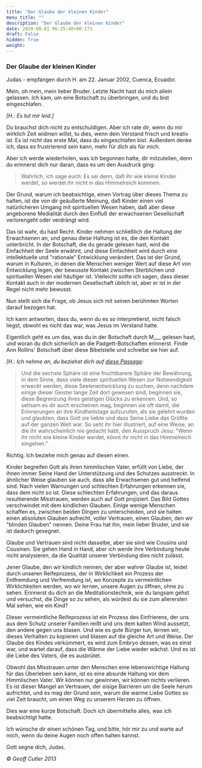 ```yaml
---
title: "Der Glaube der kleinen Kinder"
menu_title: ""
description: "Der Glaube der kleinen Kinder"
date: 2020-08-01 06:25:48+00:171
draft: False
hidden: True
weight:
---
```

### Der Glaube der kleinen Kinder

Judas - empfangen durch H. am 22. Januar 2002, Cuenca, Ecuador.

Mein, oh mein, mein lieber Bruder. Letzte Nacht hast du mich allein gelassen. Ich kam, um eine Botschaft zu überbringen, und du bist eingeschlafen.

*[H.: Es tut mir leid.]*

Du brauchst dich nicht zu entschuldigen. Aber ich rate dir, wenn du mir wirklich Zeit widmen willst, tu dies, wenn dein Verstand frisch und kreativ ist. Es ist nicht das erste Mal, dass du eingeschlafen bist. Außerdem denke ich, dass es frustrierend sein kann, mehr für dich als für mich.

Aber ich werde wiederholen, was ich begonnen hatte, dir mitzuteilen, denn du erinnerst dich nur daran, dass es um den Ausdruck ging:

> Wahrlich, ich sage euch: Es sei denn, daß ihr wie kleine Kinder werdet, so werdet ihr nicht in das Himmelreich kommen.

Der Grund, warum ich beabsichtige, einen Vortrag über dieses Thema zu halten, ist die von dir geäußerte Meinung, daß Kinder einen viel natürlicheren Umgang mit spirituellen Wesen haben, daß aber diese angeborene Medialität durch den Einfluß der erwachsenen Gesellschaft verlorengeht oder verdrängt wird.

Das ist wahr, du hast Recht. Kinder nehmen schließlich die Haltung der Erwachsenen an, und genau diese Haltung ist es, die den Kontakt unterbricht. In der Botschaft, die du gerade gelesen hast, wird die Einfachheit der Seele erwähnt, und diese Einfachheit wird durch eine intellektuelle und "rationale" Entwicklung verändert. Das ist der Grund, warum in Kulturen, in denen die Menschen weniger Wert auf diese Art von Entwicklung legen, der bewusste Kontakt zwischen Sterblichen und spirituellen Wesen viel häufiger ist. Vielleicht sollte ich sagen, dass dieser Kontakt auch in der modernen Gesellschaft üblich ist, aber er ist in der Regel nicht mehr bewusst.

Nun stellt sich die Frage, ob Jesus sich mit seinen berühmten Worten darauf bezogen hat.

Ich kann antworten, dass du, wenn du es so interpretierst, nicht falsch liegst, obwohl es nicht das war, was Jesus im Verstand hatte.

Eigentlich geht es um das, was du in der Botschaft durch M___ gelesen hast, und woran du dich sicherlich an die Padgett-Botschaften erinnerst. Finde Ann Rollins' Botschaft über diese Bibelstelle und schreibe sie hier auf.

*[H.: Ich nehme an, du beziehst dich auf [diese Passage](/padgett-botschaften/padgett-botschaften-in-reihenfolge-des-datums/padgett-botschaften-1915-januar-august/ann-rollins-beschreibt-die-verschiedenen-sphaeren-der-spirituellen-welt-jep-ann-rollins-5-juni-1915/):*

> Und die sechste Sphäre ist eine fruchtbarere Sphäre der Bewährung, in dem Sinne, dass viele dieser spirituellen Wesen zur Notwendigkeit erweckt werden, diese Seelenentwicklung zu suchen, denn nachdem einige dieser Geister lange Zeit dort gewesen sind, beginnen sie, diese Begrenzung ihres geistigen Glücks zu erkennen. Und, so seltsam es dir auch erscheinen mag, beginnen sie oft damit, die Erinnerungen an ihre Kindheitstage aufzurufen, als sie gelehrt wurden und glaubten, dass Gott sie liebte und dass Seine Liebe das Größte auf der ganzen Welt war. So seht ihr hier illustriert, auf eine Weise, an die ihr wahrscheinlich nie gedacht habt, den Ausspruch Jesu: "Wenn ihr nicht wie kleine Kinder werdet, könnt ihr nicht in das Himmelreich eingehen."

Richtig. Ich beziehe mich genau auf diesen einen.

Kinder begreifen Gott als ihren himmlischen Vater, erfüllt von Liebe, der ihnen immer Seine Hand der Unterstützung und des Schutzes ausstreckt. In ähnlicher Weise glauben sie auch, dass alle Erwachsenen gut und helfend sind. Nach vielen Warnungen und schlechten Erfahrungen erkennen sie, dass dem nicht so ist. Diese schlechten Erfahrungen, und das daraus resultierende Misstrauen, werden auch auf Gott projiziert. Das Bild Gottes verschwindet mit dem kindlichen Glauben. Einige wenige Menschen schaffen es, zwischen beiden Dingen zu unterscheiden, und sie halten einen absoluten Glauben aufrecht, voller Vertrauen, einen Glauben, den wir "blinden Glauben" nennen. Deine Frau hat ihn, mein lieber Bruder, und sie ist dadurch gesegnet.

Glaube und Vertrauen sind nicht dasselbe, aber sie sind wie Cousins und Cousinen. Sie gehen Hand in Hand, aber ich werde ihre Verbindung heute nicht analysieren, da die Qualität unserer Verbindung dies nicht zulässt.

Jener Glaube, den wir kindlich nennen, der aber wahrer Glaube ist, leidet durch unseren Reifeprozess, der in Wirklichkeit ein Prozess der Entfremdung und Verfremdung ist, wo Konzepte zu vermeintlichen Wirklichkeiten werden, wo wir lernen, unsere Augen zu öffnen, ohne zu sehen. Erinnerst du dich an die Meditationstechnik, wie du langsam gehst und versuchst, die Dinge so zu sehen, als würdest du sie zum allerersten Mal sehen, wie ein Kind?

Dieser vermeintliche Reifeprozess ist ein Prozess des Einfrierens, der uns aus dem Schutz unserer Familien reißt und uns dem kalten Wind aussetzt, den andere gegen uns blasen. Und wie es gute Bürger tun, lernen wir, dieses Verhalten zu kopieren und blasen auf die gleiche Art und Weise. Der Glaube des Kindes verkümmert, es wird zum Embryo dessen, was es einst war, und wartet darauf, dass die Wärme der Liebe wieder wächst. Und es ist die Liebe des Vaters, die es ausbrütet.

Obwohl das Misstrauen unter den Menschen eine lebenswichtige Haltung für das Überleben sein kann, ist es eine absurde Haltung vor dem Himmlischen Vater. Wir können nur gewinnen, wir können nichts verlieren. Es ist dieser Mangel an Vertrauen, der eisige Barrieren um die Seele herum aufrichtet, und es mag der Grund sein, warum die warme Liebe Gottes so viel Zeit braucht, um einen Weg zu unserem Herzen zu öffnen.

Dies war eine kurze Botschaft. Doch ich übermittelte alles, was ich beabsichtigt hatte.

Ich wünsche dir einen schönen Tag, und bitte, hör mir zu und warte auf mich, wenn du deine Augen noch offen halten kannst.

Gott segne dich, Judas.

*© Geoff Cutler 2013*
